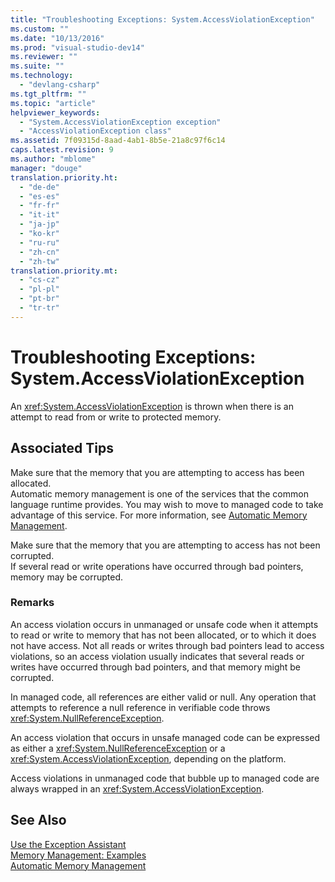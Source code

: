 ```yaml
---
title: "Troubleshooting Exceptions: System.AccessViolationException"
ms.custom: ""
ms.date: "10/13/2016"
ms.prod: "visual-studio-dev14"
ms.reviewer: ""
ms.suite: ""
ms.technology: 
  - "devlang-csharp"
ms.tgt_pltfrm: ""
ms.topic: "article"
helpviewer_keywords: 
  - "System.AccessViolationException exception"
  - "AccessViolationException class"
ms.assetid: 7f09315d-8aad-4ab1-8b5e-21a8c97f6c14
caps.latest.revision: 9
ms.author: "mblome"
manager: "douge"
translation.priority.ht: 
  - "de-de"
  - "es-es"
  - "fr-fr"
  - "it-it"
  - "ja-jp"
  - "ko-kr"
  - "ru-ru"
  - "zh-cn"
  - "zh-tw"
translation.priority.mt: 
  - "cs-cz"
  - "pl-pl"
  - "pt-br"
  - "tr-tr"
---
```

# Troubleshooting Exceptions: System.AccessViolationException
An <xref:System.AccessViolationException> is thrown when there is an attempt to read from or write to protected memory.  
  
## Associated Tips  
 Make sure that the memory that you are attempting to access has been allocated.  
 Automatic memory management is one of the services that the common language runtime provides. You may wish to move to managed code to take advantage of this service. For more information, see [Automatic Memory Management](../Topic/Automatic%20Memory%20Management.md).  
  
 Make sure that the memory that you are attempting to access has not been corrupted.  
 If several read or write operations have occurred through bad pointers, memory may be corrupted.  
  
### Remarks  
 An access violation occurs in unmanaged or unsafe code when it attempts to read or write to memory that has not been allocated, or to which it does not have access. Not all reads or writes through bad pointers lead to access violations, so an access violation usually indicates that several reads or writes have occurred through bad pointers, and that memory might be corrupted.  
  
 In managed code, all references are either valid or null. Any operation that attempts to reference a null reference in verifiable code throws <xref:System.NullReferenceException>.  
  
 An access violation that occurs in unsafe managed code can be expressed as either a <xref:System.NullReferenceException> or a <xref:System.AccessViolationException>, depending on the platform.  
  
 Access violations in unmanaged code that bubble up to managed code are always wrapped in an <xref:System.AccessViolationException>.  
  
## See Also  
 [Use the Exception Assistant](../Topic/How%20to:%20Use%20the%20Exception%20Assistant.md)   
 [Memory Management: Examples](../Topic/Memory%20Management:%20Examples.md)   
 [Automatic Memory Management](../Topic/Automatic%20Memory%20Management.md)